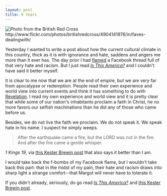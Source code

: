 ```yaml
---
layout: post
title: 9 Years
---
```


<img src="http://farm5.static.flickr.com/4078/4904141976_9178d51c83_z.jpg" title="Photo from the British Red Cross http://www.flickr.com/photos/britishredcross/4904141976/in/faves-dealingwith/">

Yesterday I wanted to write a post about how the current cultural climate in this country, thick as it is with ignorance and hate, saddens and angers me more than it ever has. The day prior I had <a href="http://en.wikipedia.org/wiki/Flaming_(internet)">flamed</a> a Facebook thread full of that very hate and racism. But I just read <a href="http://www.nytimes.com/2010/09/12/opinion/12kristof.html" style="font-style: italic">Is This America?</a> and I couldn't have said it better myself.

It is clear to me now that we are at the end of empire, but we are very far from apocalypse or redemption. People read their own experience and world view into current events and think it has something to do with <a href="http://www.biblegateway.com/passage/?search=Revelation%201&amp;version=NASB">Revelation</a>. I read my own experience and world view and it is pretty clear that while some of our nation's inhabitants proclaim a faith in Christ, he no more favors our selfish machinations than he did any of those who came before us. 

Besides, we do not live the faith we proclaim. We do not speak it. We speak hate in his name. I suspect he simply weeps.

>After the earthquake came a fire, but the LORD was not in the fire. And after the fire came a gentle whisper.

_1 Kings 19_, via <a href="http://www.kesterbrewin.com/2010/09/10/the-burning-issue-has-terry-jones-thought-this-through/">this Kester Brewin post</a> that also says it better than I am.

I would take back the f-bombs of my Facebook flame, but I wouldn't take back this part: that in the midst of my pain, their hate and racism draws into sharp light a strange comfort--that Margot will never have to tolerate it.

<p class="postscript">If you didn't already, seriously, do go read <a href="http://www.nytimes.com/2010/09/12/opinion/12kristof.html" style="font-style: italic">Is This America?</a> and <a href="http://www.kesterbrewin.com/2010/09/10/the-burning-issue-has-terry-jones-thought-this-through/">this Kester Brewin post</a>.</p> 